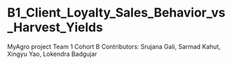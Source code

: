 # B1_Client_Loyalty_Sales_Behavior_vs_Harvest_Yields
MyAgro project Team 1 Cohort B
Contributors: 
Srujana Gali,
Sarmad Kahut,
Xingyu Yao,
Lokendra Badgujar
